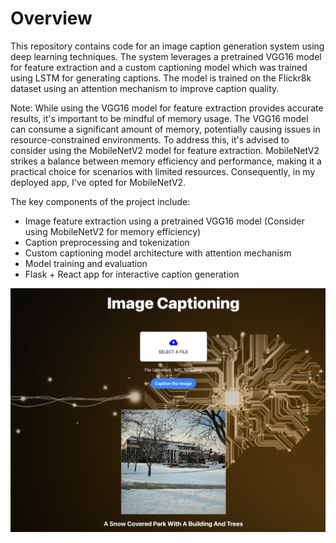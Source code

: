 # Overview


This repository contains code for an image caption generation system using deep learning techniques. The system leverages a pretrained VGG16 model for feature extraction and a custom captioning model which was trained using LSTM for generating captions. The model is trained on the Flickr8k dataset using an attention mechanism to improve caption quality.

Note: While using the VGG16 model for feature extraction provides accurate results, it's important to be mindful of memory usage. The VGG16 model can consume a significant amount of memory, potentially causing issues in resource-constrained environments. To address this, it's advised to consider using the MobileNetV2 model for feature extraction. MobileNetV2 strikes a balance between memory efficiency and performance, making it a practical choice for scenarios with limited resources. Consequently, in my deployed app, I've opted for MobileNetV2.

The key components of the project include:

- Image feature extraction using a pretrained VGG16 model (Consider using MobileNetV2 for memory efficiency)
- Caption preprocessing and tokenization
- Custom captioning model architecture with attention mechanism
- Model training and evaluation
- Flask + React app for interactive caption generation

![Screenshot](Image_Web.png?raw=true)
